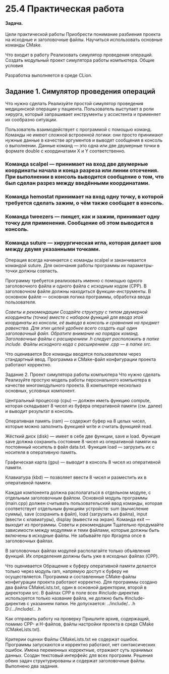 # **25.4 Практическая работа**

#### Задача. 

Цели практической работы
Приобрести понимание разбиения проекта на исходные и заголовочные файлы.
Научиться использовать основные команды CMake.


Что входит в работу
Реализовать симулятор проведения операций.
Создать модульный проект симулятора работы компьютера.
Общие условия

Разработка выполняется в среде CLion.


## **Задание 1. Симулятор проведения операций**

Что нужно сделать
Реализуйте простой симулятор проведения медицинской операции у пациента. Пользователь выступает 
в роли хирурга, который запрашивает инструменты у ассистента и применяет их сообразно ситуации.

Пользователь взаимодействует с программой с помощью команд. Команды не имеют сложной встроенной логики:
они просто принимают нужные данные в качестве аргументов и выводят сообщения в консоль о выполнении. 
Данные команд — это одна или две двумерные точки в формате double с координатами X и Y соответственно.

### Команда scalpel — принимает на вход две двумерные координаты начала и конца разреза или линии отсечения. При выполнении в консоль выводится сообщение о том, что был сделан разрез между введёнными координатами.

### Команда hemostat принимает на вход одну точку, в которой требуется сделать зажим, о чём также сообщает в консоль.

### Команда tweezers — пинцет, как и зажим, принимает одну точку для применения. Сообщение об этом выводится в консоль.

### Команда suture — хирургическая игла, которая делает шов между двумя указанными точками.

Операция всегда начинается с команды scalpel и заканчивается командой suture. 
Для окончания работы программы их параметры-точки должны совпасть.

Программу требуется реализовать именно с помощью одного заголовочного файла и одного файла с исходным кодом (CPP).
В заголовочном файле должны находиться функции-инструменты. В основном файле — основная логика программы, обработка
ввода пользователя.

_Советы и рекомендации
Создайте структуру с типом двумерной координаты (точки) вместе с набором функций для ввода этой координаты из
консоли, её вывода в консоль и сравнения на предмет равенства. Для этих целей удобнее всего создать ещё один 
заголовочный файл. Обратите внимание на порядок команд. Заголовочные файлы с расширением .h следует расположить 
в папке include. Файлы исходного кода с расширением .cpp — в папке src._

Что оценивается
Все команды вводятся пользователем через стандартный ввод.
Программа и CMake-файл конфигурации проекта работают корректно.



Задание 2. Проект симулятора работы компьютера
Что нужно сделать
Реализуйте простую модель работы персонального компьютера в качестве многомодульного проекта. В компьютере несколько основных, условных компонент.

Центральный процессор (cpu) — должен иметь функцию compute, которая складывает 8 чисел из буфера оперативной памяти (см. далее) и выводит результат в консоль.

Оперативная память (ram) — содержит буфер на 8 целых чисел, которые можно заполнить функцией write и считать функцией read.

Жёсткий диск (disk) — имеет в себе две функции, save и load. Функция save должна сохранить состояние 8 чисел из оперативной памяти на постоянный носитель в файл data.txt. Функция load — загрузить их с носителя в оперативную память.

Графическая карта (gpu) — выводит в консоль 8 чисел из оперативной памяти.

Клавиатура (kbd) — позволяет ввести 8 чисел и разместить их в оперативной памяти.

Каждая компонента должна располагаться в отдельном модуле, с отдельным заголовочным файлом. Основной модуль программы (main.cpp) должен считывать пользовательский ввод команды, которая соответствует отдельным функциям устройств: sum (вычисление суммы), save (сохранить в файл), load (загрузить из файла), input (ввести с клавиатуры), display (вывести на экран). Команда exit — выходит из программы.
Советы и рекомендации
Тщательно продумайте зависимости между модулями и теми файлами, которые должны быть включены в исходные файлы. Не забывайте про #pragma once в заголовочных файлах.

В заголовочных файлах модулей располагайте только объявления функций. Их определения должны быть уже в исходных файлах (CPP).

Что оценивается
Обращение к буферу оперативной памяти делается только через модуль ram, напрямую доступ к буферу не осуществляется.
Программа и составленные CMake-файлы конфигурации проекта работают корректно.
Для программы создано два файла CMakeLists.txt, один в основной директории, второй в директории src.
В файлах CPP в поле всех #include-директив используется только название файла, не должно быть #include-директив с указанием папки. Не допускается:
../include/.. .h
D:/.../include/.. .h

Как отправить работу на проверку
Пришлите архив, содержащий, помимо CPP- и H-файлов, файлы настройки проекта в среде CMake (CMakeLists.txt).



Критерии оценки
Файлы CMakeLists.txt не содержат ошибок.
Программы запускаются и корректно работают, нет синтаксических ошибок.
Имена переменных корректные, отражают суть хранимых данных.
Создан текстовый интерфейс для всех программ.
Решения обеих задач структурированы и содержат заголовочные файлы.
Выполнено два задания.